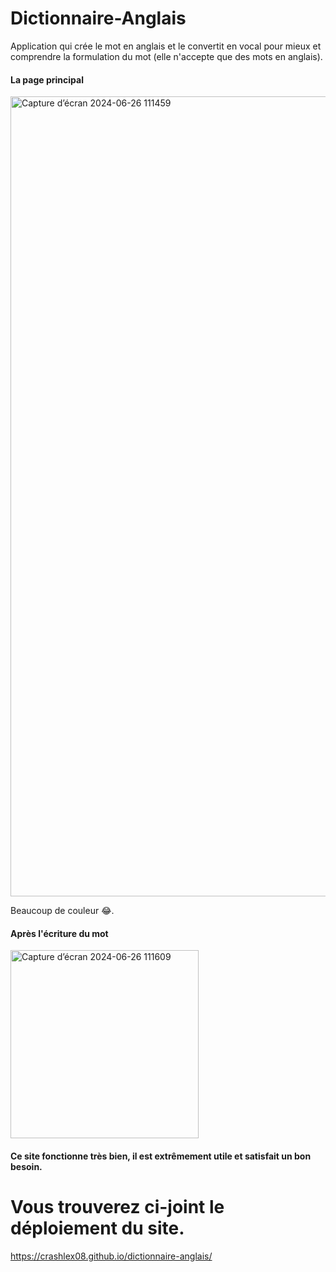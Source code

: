 # Dictionnaire-Anglais
Application qui crée le mot en anglais et le convertit en vocal pour mieux et comprendre la formulation du mot (elle n'accepte que des mots en anglais).

#### La page principal


<img width="1280" alt="Capture d’écran 2024-06-26 111459" src="https://github.com/crashlex08/dictionnaire-anglais/assets/173182804/f2903516-f2ae-4d7e-851c-2e4a981199e7">

Beaucoup de couleur 😂.

#### Après l'écriture du mot


<img width="301" alt="Capture d’écran 2024-06-26 111609" src="https://github.com/crashlex08/dictionnaire-anglais/assets/173182804/09fb0865-7a69-4934-9490-10c1a7778c29">

#### Ce site fonctionne très bien, il est extrêmement utile et satisfait un bon besoin.

# Vous trouverez ci-joint le déploiement du site.
https://crashlex08.github.io/dictionnaire-anglais/



